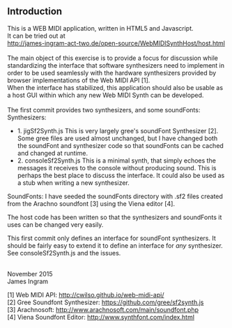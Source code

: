 
Introduction
------------
This is a WEB MIDI application, written in HTML5 and Javascript.<br />
It can be tried out at <br />
http://james-ingram-act-two.de/open-source/WebMIDISynthHost/host.html <br />
<br />
The main object of this exercise is to provide a focus for discussion while standardizing the interface that software synthesizers need to
implement in order to be used seamlessly with the hardware synthesizers provided by browser implementations of
the Web MIDI API [1].<br />
When the interface has stabilized, this application should also be usable as a host GUI within which any new Web MIDI Synth can be developed.<br />
<br />
The first commit provides two synthesizers, and some soundFonts:<br />
Synthesizers:<br />
<ul>
<li>
1. jigSf2Synth.js
This is very largely gree's soundFont Synthesizer [2]. Some gree files are used almost unchanged, but I have changed both the
soundFont and synthesizer code so that soundFonts can be cached and changed at runtime.
</li>
<li>
2. consoleSf2Synth.js
This is a minimal synth, that simply echoes the messages it receives to the console without producing sound.
This is perhaps the best place to discuss the interface. It could also be used as a stub when writing a new synthesizer.
</li>
</ul>
SoundFonts:
I have seeded the soundFonts directory with .sf2 files created from the Arachno soundfont [3] using the Viena editor [4].

The host code has been written so that the synthesizers and soundFonts it uses can be changed very easily.

This first commit only defines an interface for soundFont synthesizers. It should be fairly easy to extend it to define
an interface for <em>any</em> synthesizer. See consoleSf2Synth.js and the issues.<br />
<br />

November 2015<br />
James Ingram

[1] Web MIDI API: http://cwilso.github.io/web-midi-api/ <br />
[2] Gree Soundfont Synthesizer: https://github.com/gree/sf2synth.js <br />
[3] Arachnosoft: http://www.arachnosoft.com/main/soundfont.php <br />
[4] Viena Soundfont Editor:  http://www.synthfont.com/index.html <br />
